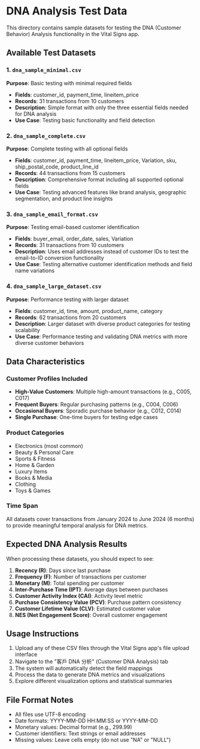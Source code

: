 # DNA Analysis Test Data

This directory contains sample datasets for testing the DNA (Customer Behavior) Analysis functionality in the Vital Signs app.

## Available Test Datasets

### 1. `dna_sample_minimal.csv`
**Purpose**: Basic testing with minimal required fields
- **Fields**: customer_id, payment_time, lineitem_price
- **Records**: 31 transactions from 10 customers
- **Description**: Simple format with only the three essential fields needed for DNA analysis
- **Use Case**: Testing basic functionality and field detection

### 2. `dna_sample_complete.csv`
**Purpose**: Complete testing with all optional fields
- **Fields**: customer_id, payment_time, lineitem_price, Variation, sku, ship_postal_code, product_line_id
- **Records**: 44 transactions from 15 customers
- **Description**: Comprehensive format including all supported optional fields
- **Use Case**: Testing advanced features like brand analysis, geographic segmentation, and product line insights

### 3. `dna_sample_email_format.csv`
**Purpose**: Testing email-based customer identification
- **Fields**: buyer_email, order_date, sales, Variation
- **Records**: 31 transactions from 10 customers
- **Description**: Uses email addresses instead of customer IDs to test the email-to-ID conversion functionality
- **Use Case**: Testing alternative customer identification methods and field name variations

### 4. `dna_sample_large_dataset.csv`
**Purpose**: Performance testing with larger dataset
- **Fields**: customer_id, time, amount, product_name, category
- **Records**: 62 transactions from 20 customers
- **Description**: Larger dataset with diverse product categories for testing scalability
- **Use Case**: Performance testing and validating DNA metrics with more diverse customer behaviors

## Data Characteristics

### Customer Profiles Included
- **High-Value Customers**: Multiple high-amount transactions (e.g., C005, C017)
- **Frequent Buyers**: Regular purchasing patterns (e.g., C004, C006)
- **Occasional Buyers**: Sporadic purchase behavior (e.g., C012, C014)
- **Single Purchase**: One-time buyers for testing edge cases

### Product Categories
- Electronics (most common)
- Beauty & Personal Care
- Sports & Fitness
- Home & Garden
- Luxury Items
- Books & Media
- Clothing
- Toys & Games

### Time Span
All datasets cover transactions from January 2024 to June 2024 (6 months) to provide meaningful temporal analysis for DNA metrics.

## Expected DNA Analysis Results

When processing these datasets, you should expect to see:

1. **Recency (R)**: Days since last purchase
2. **Frequency (F)**: Number of transactions per customer
3. **Monetary (M)**: Total spending per customer
4. **Inter-Purchase Time (IPT)**: Average days between purchases
5. **Customer Activity Index (CAI)**: Activity level metric
6. **Purchase Consistency Value (PCV)**: Purchase pattern consistency
7. **Customer Lifetime Value (CLV)**: Estimated customer value
8. **NES (Net Engagement Score)**: Overall customer engagement

## Usage Instructions

1. Upload any of these CSV files through the Vital Signs app's file upload interface
2. Navigate to the "客戶 DNA 分析" (Customer DNA Analysis) tab
3. The system will automatically detect the field mappings
4. Process the data to generate DNA metrics and visualizations
5. Explore different visualization options and statistical summaries

## File Format Notes

- All files use UTF-8 encoding
- Date formats: YYYY-MM-DD HH:MM:SS or YYYY-MM-DD
- Monetary values: Decimal format (e.g., 299.99)
- Customer identifiers: Text strings or email addresses
- Missing values: Leave cells empty (do not use "NA" or "NULL") 